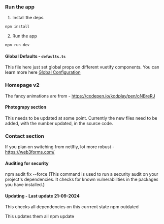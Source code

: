 ### Run the app

1. Install the deps

```bash
npm install
```

2. Run the app

```bash
npm run dev
```


#### Global Defaults - `defaults.ts`

This file here just set global props on different vuetify components. You can learn more here [Global Configuration](https://next.vuetifyjs.com/en/features/global-configuration/)

### Homepage v2 
The fancy animations are from - https://codepen.io/kodplay/pen/oNBreRJ


#### Photograpy section 

This needs to be updated at some point. Currently the new files need to be added, with the number updated, in the source code.


### Contact section
If you plan on switching from netlfiy, lot more robust - https://web3forms.com/

#### Auditing for security

npm audit fix --force (This command is used to run a security audit on your project's dependencies. It checks for known vulnerabilities in the packages you have installed.)

#### Updating - Last update 21-09-2024
This checks all dependencies on this currrent state
npm outdated

This updates them all
npm update

